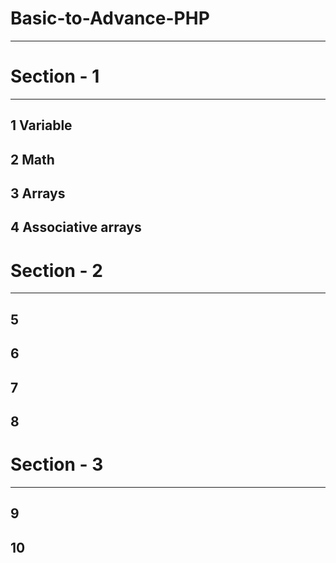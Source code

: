 # Basic-to-Advance-PHP
-----------------------
# Section - 1
-----------
1 Variable
----------
2 Math
--------
3 Arrays
---------
4 Associative arrays
-----------------------
# Section - 2
-----------------
5
-----------------
6
-----------------
7
-----------------
8
-----------------
# Section - 3
-----------------
9
-----------------
10
-----------------
